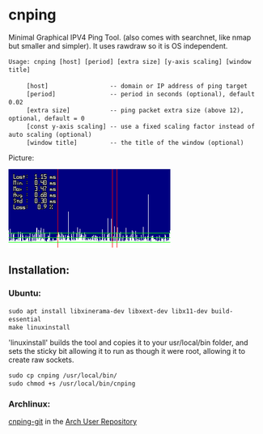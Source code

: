 cnping
======

Minimal Graphical IPV4 Ping Tool.  (also comes with searchnet, like nmap but smaller and simpler).  It uses rawdraw so it is OS independent.
```
Usage: cnping [host] [period] [extra size] [y-axis scaling] [window title]

	 [host]                 -- domain or IP address of ping target
	 [period]               -- period in seconds (optional), default 0.02
	 [extra size]           -- ping packet extra size (above 12), optional, default = 0
	 [const y-axis scaling] -- use a fixed scaling factor instead of auto scaling (optional)
	 [window title]         -- the title of the window (optional)
```
Picture:

<IMG SRC=cnping.png>

## Installation:  

### Ubuntu:  

```
sudo apt install libxinerama-dev libxext-dev libx11-dev build-essential
make linuxinstall
```

'linuxinstall' builds the tool and copies it to your usr/local/bin folder, and sets the sticky bit allowing it to run as though it were root, allowing it to create raw sockets.

```
sudo cp cnping /usr/local/bin/
sudo chmod +s /usr/local/bin/cnping
```
### Archlinux:

 [cnping-git](https://aur.archlinux.org/packages/cnping-git/) in the [Arch User Repository](https://wiki.archlinux.org/index.php/Arch_User_Repository)
